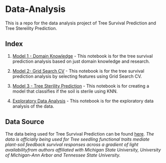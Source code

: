 # Data-Analysis
 
 This is a repo for the data analysis project of Tree Survival Prediction and Tree Stereility Prediction.

 ## Index

 1. [Model 1 - Domain Knowledge](m1.ipynb) - This notebook is for the tree survival prediction analysis based on just domain knowledge and research.

 2. [Model 2- Grid Search CV](m2.ipynb) - This notebook is for the tree survival prediction analysis by selecting features using Grid Search CV.

 3. [Model 3 - Tree Sterility Prediction](m3.ipynb) - This notebook is for creating a model that classifies if the soil is sterile using KNN.

 4. [Exploratory Data Analysis](EDA.ipynb) - This notebook is for the exploratory data analysis of the data.

 ## Data Source

 The data being used for Tree Survival Prediction can be found [here](https://zenodo.org/records/10081553). 
 *The data is officially being used for Tree seedling functional traits mediate plant-soil feedback survival responses across a gradient of light availabilityfrom authors affiliated with Michigan State University, University of Michigan-Ann Arbor and Tennessee State University.*
